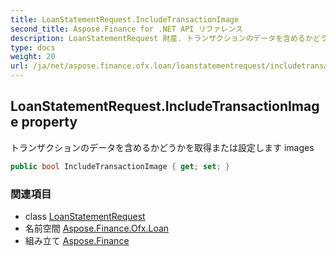 ```yaml
---
title: LoanStatementRequest.IncludeTransactionImage
second_title: Aspose.Finance for .NET API リファレンス
description: LoanStatementRequest 財産. トランザクションのデータを含めるかどうかを取得または設定します images
type: docs
weight: 20
url: /ja/net/aspose.finance.ofx.loan/loanstatementrequest/includetransactionimage/
---
```

## LoanStatementRequest.IncludeTransactionImage property

トランザクションのデータを含めるかどうかを取得または設定します images

```csharp
public bool IncludeTransactionImage { get; set; }
```

### 関連項目

* class [LoanStatementRequest](../)
* 名前空間 [Aspose.Finance.Ofx.Loan](../../loanstatementrequest/)
* 組み立て [Aspose.Finance](../../../)


